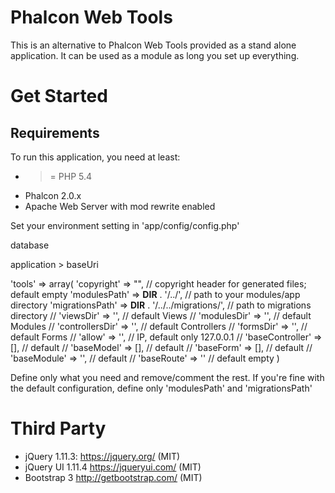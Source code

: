 Phalcon Web Tools
=================
This is an alternative to Phalcon Web Tools provided as a stand alone application.
It can be used as a module as long you set up everything.

Get Started
===========
Requirements
------------
To run this application, you need at least:
- >= PHP 5.4
- Phalcon 2.0.x
- Apache Web Server with mod rewrite enabled


Set your environment setting in 'app/config/config.php'

database

application > baseUri

'tools' => array(
        'copyright' => "", // copyright header for generated files; default empty
        'modulesPath' => __DIR__ . '/../', // path to your modules/app directory
        'migrationsPath' => __DIR__ . '/../../migrations/', // path to migrations directory
        //  'viewsDir' => '', // default Views
        //  'modulesDir' => '', // default Modules
        //  'controllersDir' => '', // default Controllers
        //  'formsDir' => '', // default Forms
        //  'allow' => '', // IP, default only 127.0.0.1
        //  'baseController' => [], // default
        //  'baseModel' => [], // default
        //  'baseForm' => [], // default
        //  'baseModule' => '', // default
        //  'baseRoute' => '' // default empty
    )
    
Define only what you need and remove/comment the rest.
If you're fine with the default configuration, define only 'modulesPath' and 'migrationsPath'

Third Party
===========
* jQuery 1.11.3: https://jquery.org/ (MIT)
* jQuery UI 1.11.4 https://jqueryui.com/ (MIT)
* Bootstrap 3 http://getbootstrap.com/ (MIT)

